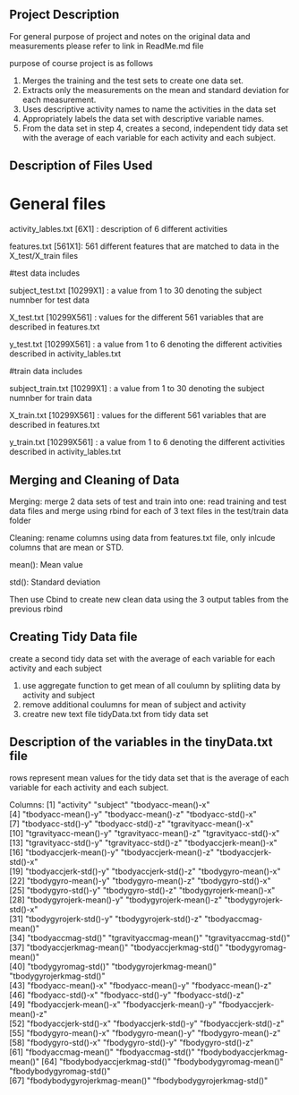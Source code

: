 ## Project Description
For general purpose of project and notes on the original data and measurements please refer to link in ReadMe.md file

purpose of course project is as follows

1. Merges the training and the test sets to create one data set.
2. Extracts only the measurements on the mean and standard deviation for each measurement. 
3. Uses descriptive activity names to name the activities in the data set
4. Appropriately labels the data set with descriptive variable names. 
5. From the data set in step 4, creates a second, independent tidy data set with the average of each variable for each activity and each subject.

## Description of Files Used

# General files

activity_lables.txt [6X1] : description of 6 different activities

features.txt [561X1]: 561 different features that are matched to data in the X_test/X_train files

#test data includes

subject_test.txt [10299X1] : a value from 1 to 30 denoting the subject numnber for test data

X_test.txt [10299X561] : values for the different 561 variables that are described in features.txt

y_test.txt [10299X561] : a value from 1 to 6 denoting the different activities described in activity_lables.txt

#train data includes

subject_train.txt [10299X1] : a value from 1 to 30 denoting the subject numnber for train data

X_train.txt [10299X561] : values for the different 561 variables that are described in features.txt

y_train.txt [10299X561] : a value from 1 to 6 denoting the different activities described in activity_lables.txt


## Merging and Cleaning of Data

Merging: merge 2 data sets of test and train into one: read training and test data files and merge using rbind for each of 3 text files in the test/train data folder

Cleaning: rename columns using data from features.txt file, only inlcude columns that are mean or STD.

mean(): Mean value

std(): Standard deviation

Then use Cbind to create new clean data using the 3 output tables from the previous rbind

## Creating Tidy Data file

create a second tidy data set with the average of each variable for each activity and each subject

1. use aggregate function to get mean of all coulumn by spliiting data by activity and subject
2. remove additional coulumns for mean of subject and activity
3. creatre new text file tidyData.txt from tidy data set

## Description of the variables in the tinyData.txt file

rows represent mean values for the tidy data set that is the average of each variable for each activity and each subject.

Columns:
 [1] "activity"                    "subject"                     "tbodyacc-mean()-x"          
 [4] "tbodyacc-mean()-y"           "tbodyacc-mean()-z"           "tbodyacc-std()-x"           
 [7] "tbodyacc-std()-y"            "tbodyacc-std()-z"            "tgravityacc-mean()-x"       
[10] "tgravityacc-mean()-y"        "tgravityacc-mean()-z"        "tgravityacc-std()-x"        
[13] "tgravityacc-std()-y"         "tgravityacc-std()-z"         "tbodyaccjerk-mean()-x"      
[16] "tbodyaccjerk-mean()-y"       "tbodyaccjerk-mean()-z"       "tbodyaccjerk-std()-x"       
[19] "tbodyaccjerk-std()-y"        "tbodyaccjerk-std()-z"        "tbodygyro-mean()-x"         
[22] "tbodygyro-mean()-y"          "tbodygyro-mean()-z"          "tbodygyro-std()-x"          
[25] "tbodygyro-std()-y"           "tbodygyro-std()-z"           "tbodygyrojerk-mean()-x"     
[28] "tbodygyrojerk-mean()-y"      "tbodygyrojerk-mean()-z"      "tbodygyrojerk-std()-x"      
[31] "tbodygyrojerk-std()-y"       "tbodygyrojerk-std()-z"       "tbodyaccmag-mean()"         
[34] "tbodyaccmag-std()"           "tgravityaccmag-mean()"       "tgravityaccmag-std()"       
[37] "tbodyaccjerkmag-mean()"      "tbodyaccjerkmag-std()"       "tbodygyromag-mean()"        
[40] "tbodygyromag-std()"          "tbodygyrojerkmag-mean()"     "tbodygyrojerkmag-std()"     
[43] "fbodyacc-mean()-x"           "fbodyacc-mean()-y"           "fbodyacc-mean()-z"          
[46] "fbodyacc-std()-x"            "fbodyacc-std()-y"            "fbodyacc-std()-z"           
[49] "fbodyaccjerk-mean()-x"       "fbodyaccjerk-mean()-y"       "fbodyaccjerk-mean()-z"      
[52] "fbodyaccjerk-std()-x"        "fbodyaccjerk-std()-y"        "fbodyaccjerk-std()-z"       
[55] "fbodygyro-mean()-x"          "fbodygyro-mean()-y"          "fbodygyro-mean()-z"         
[58] "fbodygyro-std()-x"           "fbodygyro-std()-y"           "fbodygyro-std()-z"          
[61] "fbodyaccmag-mean()"          "fbodyaccmag-std()"           "fbodybodyaccjerkmag-mean()" 
[64] "fbodybodyaccjerkmag-std()"   "fbodybodygyromag-mean()"     "fbodybodygyromag-std()"     
[67] "fbodybodygyrojerkmag-mean()" "fbodybodygyrojerkmag-std()" 

